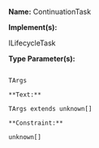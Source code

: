 **Name:** ContinuationTask

**Implement(s):**

ILifecycleTask

**Type Parameter(s):**

```**Name:**

TArgs

**Text:**

TArgs extends unknown[]

**Constraint:**

unknown[]

```

